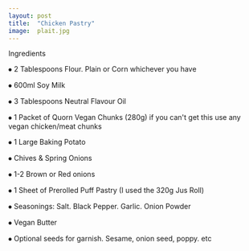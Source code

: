 ```yaml
---
layout: post
title:  "Chicken Pastry"
image:  plait.jpg
---
```


Ingredients


⦁	   2 Tablespoons Flour. Plain or Corn whichever you have

⦁	    600ml Soy Milk

⦁	    3 Tablespoons Neutral Flavour Oil

⦁	    1 Packet of Quorn Vegan Chunks (280g) if you can't get this use any vegan chicken/meat chunks

⦁	    1 Large Baking Potato

⦁	    Chives & Spring Onions

⦁	    1-2 Brown or Red onions

⦁	    1 Sheet of Prerolled Puff Pastry (I used the 320g Jus Roll)

⦁	    Seasonings: Salt. Black Pepper. Garlic. Onion Powder

⦁	    Vegan Butter

⦁	    Optional seeds for garnish. Sesame, onion seed, poppy. etc